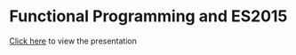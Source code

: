 # Functional Programming and ES2015

[Click here](https://azder.github.io/es-funx-basic/) to view the presentation
